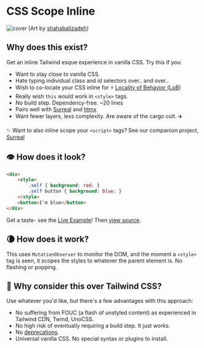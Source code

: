 # CSS Scope Inline

![cover](https://github.com/gnat/css-scope-inline/assets/24665/9fb44515-7076-4349-94b5-11aa10bedf9a)
(Art by [shahabalizadeh](https://www.artstation.com/artwork/zDgdd))

## Why does this exist?

Get an inline Tailwind esque experience in vanilla CSS. Try this if you:

* Want to stay close to vanilla CSS.
* Hate typing individual class and id selectors over.. and over..
* Wish to co-locate your CSS inline for ⚡️ [Locality of Behavior (LoB)](https://htmx.org/essays/locality-of-behaviour/)
* Really wish `this` would work in `<style>` tags.
* No build step. Dependency-free. ~20 lines
* Pairs well with [Surreal](https://github.com/gnat/surreal) and [htmx](https://htmx.org)
* Want fewer layers, less complexity. Are aware of the cargo cult. ✈️

✨ Want to also inline scope your `<script>` tags? See our companion project, [Surreal](https://github.com/gnat/surreal)

## 👁️ How does it look?
```html
<div>
    <style>
        .self { background: red; }
        .self button { background: blue; }
    </style>
    <button>I'm blue</button>
</div>
```
Get a taste- see the [Live Example](https://gnat.github.io/css-scope-inline/example.html)! Then [view source](https://github.com/gnat/css-scope-inline/blob/main/example.html).

## 🌘 How does it work?

This uses `MutationObserver` to monitor the DOM, and the moment a `<style>` tag is seen, it scopes the styles to whatever the parent element is. No flashing or popping. 

## 🤔 Why consider this over Tailwind CSS?

Use whatever you'd like, but there's a few advantages with this approach:

* No suffering from FOUC (a flash of unstyled content) as experienced in Tailwind CDN, Twind, UnoCSS.
* No high risk of eventually requiring a build step. It just works.
* No [deprecations](https://windicss.org/posts/sunsetting.html).
* Universal vanilla CSS. No special syntax or plugins to install.
